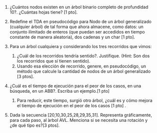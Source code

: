 1. ¿Cuántos nodos existen en un  árbol binario completo de profundidad 10?.
¿Cuántas hojas tiene? [1 pto].

2. Redefine el TDA en pseudocódigo para Nodo de un árbol generalizado (cualquier árbol) de tal forma que ahora almacene, como datos: un conjunto ilimitado de enteros (que puedan ser accedidos en tiempo constante de manera aleatoria), dos cadenas y un char [1 pto].

3. Para un árbol cualquiera y considerando los tres recorridos que vimos:
    1. ¿Cuál de los recorridos tendría sentido?. Justifique. (Hint: Son dos los recorridos que sí tienen sentido).
    2. Usando esa elección de recorrido, genere, en pseudocódigo, un método que calcule la cantidad de nodos de un árbol generalizado [3 ptos].
5. ¿Cuál es el tiempo de ejecución para el peor de los casos, en una búsqueda, en un ABB?. Escriba un ejemplo.[1 pto]
   1. Para reducir, este tiempo, surgió otro árbol, ¿cuál es y cómo mejora el tiempo de ejecución en el peor de los casos [1 pto] .
6. Dada la secuencia [20,10,30,25,28,29,35,31]. Representa gráficamente, para cada paso, al  ́arbol AVL. Menciona si se necesita una rotación y ¿de qué tipo es?[3 ptos].
